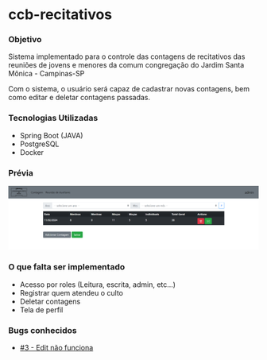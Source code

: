 # ccb-recitativos

### Objetivo
Sistema implementado para o controle das contagens de recitativos das reuniões de jovens e menores da comum congregação
do Jardim Santa Mônica - Campinas-SP

Com o sistema, o usuário será capaz de cadastrar novas contagens, 
bem como editar e deletar contagens passadas.

### Tecnologias Utilizadas

 - Spring Boot (JAVA)
 - PostgreSQL
 - Docker

### Prévia

![img_1.png](img_1.png)

### O que falta ser implementado

- Acesso por roles (Leitura, escrita, admin, etc...)
- Registrar quem atendeu o culto
- Deletar contagens
- Tela de perfil

### Bugs conhecidos

- [#3 - Edit não funciona](https://github.com/Lnvictor/ccb-recitativos/issues/3)